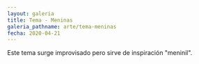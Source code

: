 ```yaml
---
layout: galeria
title: Tema - Meninas
galeria_pathname: arte/tema-meninas
fecha: 2020-04-21
---
```


Este tema surge improvisado pero sirve de inspiración "meninil".

